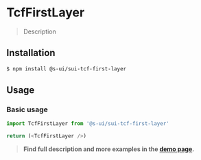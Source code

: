 # TcfFirstLayer

> Description

<!-- ![](./assets/preview.png) -->

## Installation

```sh
$ npm install @s-ui/sui-tcf-first-layer
```

## Usage

### Basic usage
```js
import TcfFirstLayer from '@s-ui/sui-tcf-first-layer'

return (<TcfFirstLayer />)
```


> **Find full description and more examples in the [demo page](#).**